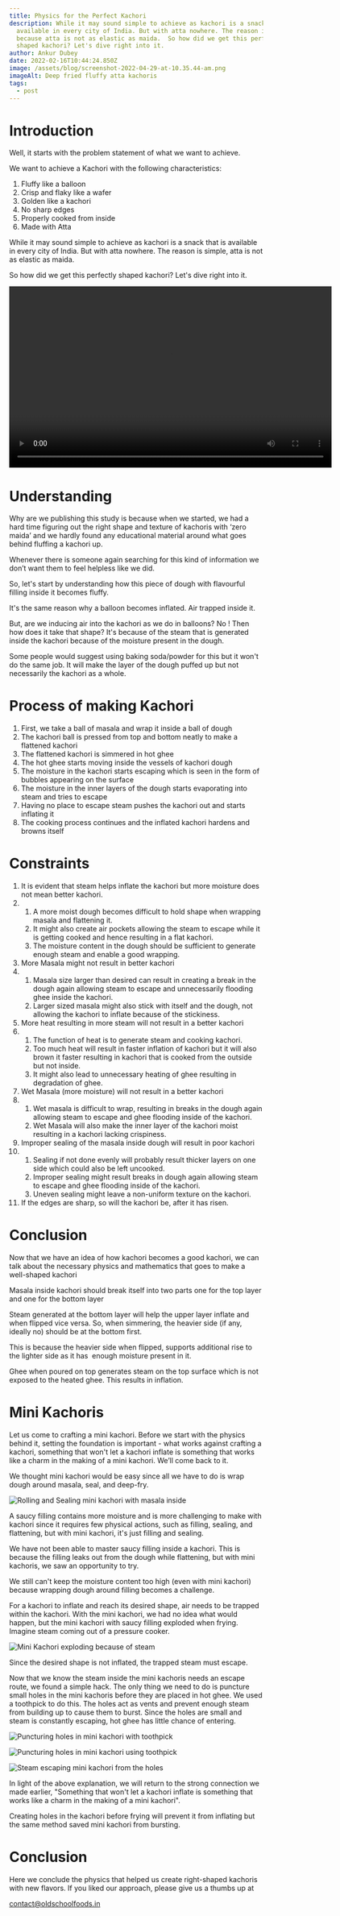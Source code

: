 ```yaml
---
title: Physics for the Perfect Kachori
description: While it may sound simple to achieve as kachori is a snack which is
  available in every city of India. But with atta nowhere. The reason is simple
  because atta is not as elastic as maida.  So how did we get this perfectly
  shaped kachori? Let's dive right into it.
author: Ankur Dubey
date: 2022-02-16T10:44:24.850Z
image: /assets/blog/screenshot-2022-04-29-at-10.35.44-am.png
imageAlt: Deep fried fluffy atta kachoris
tags:
  - post
---
```

<div>

# Introduction

Well, it starts with the problem statement of what we want to achieve. 

We want to achieve a Kachori with the following characteristics:

1. Fluffy like a balloon
2. Crisp and flaky like a wafer
3. Golden like a kachori
4. No sharp edges
5. Properly cooked from inside
6. Made with Atta

While it may sound simple to achieve as kachori is a snack that is available in every city of India. But with atta nowhere. The reason is simple, atta is not as elastic as maida.

So how did we get this perfectly shaped kachori? Let's dive right into it.

</div>

<div>
<video width="640" height="360" controls>
  <source src="https://oldschoolfoods.in/assets/blog/How-to-make-atta-kachori-lr.mp4" type="video/mp4">
 
  Your browser does not support the video tag.
</video>
</div>

<div>

# Understanding

Why are we publishing this study is because when we started, we had a hard time figuring out the right shape and texture of kachoris with ‘zero maida’ and we hardly found any educational material around what goes behind fluffing a kachori up.

Whenever there is someone again searching for this kind of information we don’t want them to feel helpless like we did.

So, let's start by understanding how this piece of dough with flavourful filling inside it becomes fluffy.

It's the same reason why a balloon becomes inflated. Air trapped inside it.

But, are we inducing air into the kachori as we do in balloons? No ! Then how does it take that shape? It's because of the steam that is generated inside the kachori because of the moisture present in the dough.

Some people would suggest using baking soda/powder for this but it won't do the same job. It will make the layer of the dough puffed up but not necessarily the kachori as a whole.

</div>

<div>

# Process of making Kachori

1. First, we take a ball of masala and wrap it inside a ball of dough
2. The kachori ball is pressed from top and bottom neatly to make a flattened kachori
3. The flattened kachori is simmered in hot ghee
4. The hot ghee starts moving inside the vessels of kachori dough
5. The moisture in the kachori starts escaping which is seen in the form of bubbles appearing on the surface
6. The moisture in the inner layers of the dough starts evaporating into steam and tries to escape
7. Having no place to escape steam pushes the kachori out and starts inflating it
8. The cooking process continues and the inflated kachori hardens and browns itself

</div>

<div>

# Constraints

1. It is evident that steam helps inflate the kachori but more moisture does not mean better kachori. 
2. 1. A more moist dough becomes difficult to hold shape when wrapping masala and flattening it.
   2. It might also create air pockets allowing the steam to escape while it is getting cooked and hence resulting in a flat kachori.
   3. The moisture content in the dough should be sufficient to generate enough steam and enable a good wrapping.
3. More Masala might not result in better kachori
4. 1. Masala size larger than desired can result in creating a break in the dough again allowing steam to escape and unnecessarily flooding ghee inside the kachori.
   2. Larger sized masala might also stick with itself and the dough, not allowing the kachori to inflate because of the stickiness.
5. More heat resulting in more steam will not result in a better kachori
6. 1. The function of heat is to generate steam and cooking kachori.
   2. Too much heat will result in faster inflation of kachori but it will also brown it faster resulting in kachori that is cooked from the outside but not inside.
   3. It might also lead to unnecessary heating of ghee resulting in degradation of ghee.
7. Wet Masala (more moisture) will not result in a better kachori
8. 1. Wet masala is difficult to wrap, resulting in breaks in the dough again allowing steam to escape and ghee flooding inside of the kachori.
   2. Wet Masala will also make the inner layer of the kachori moist resulting in a kachori lacking crispiness.
9. Improper sealing of the masala inside dough will result in poor kachori
10. 1. Sealing if not done evenly will probably result thicker layers on one side which could also be left uncooked.
    2. Improper sealing might result breaks in dough again allowing steam to escape and ghee flooding inside of the kachori.
    3. Uneven sealing might leave a non-uniform texture on the kachori.
11. If the edges are sharp, so will the kachori be, after it has risen.

</div>

<div>

# Conclusion

Now that we have an idea of how kachori becomes a good kachori, we can talk about the necessary physics and mathematics that goes to make a well-shaped kachori

Masala inside kachori should break itself into two parts one for the top layer and one for the bottom layer

Steam generated at the bottom layer will help the upper layer inflate and when flipped vice versa. So, when simmering, the heavier side (if any, ideally no) should be at the bottom first.

This is because the heavier side when flipped, supports additional rise to the lighter side as it has  enough moisture present in it.

Ghee when poured on top generates steam on the top surface which is not exposed to the heated ghee. This results in inflation.

</div>

<div>

# Mini Kachoris

Let us come to crafting a mini kachori. Before we start with the physics behind it, setting the foundation is important - what works against crafting a kachori, something that won't let a kachori inflate is something that works like a charm in the making of a mini kachori. We’ll come back to it.

We thought mini kachori would be easy since all we have to do is wrap dough around masala, seal, and deep-fry. 

</div>

<div>

![Rolling and Sealing mini kachori with masala inside](/assets/blog/mini-kachori-1.jpg "Rolling and Sealing mini kachori with masala inside")

</div>

<div>

A saucy filling contains more moisture and is more challenging to make with kachori since it requires few physical actions, such as filling, sealing, and flattening, but with mini kachori, it's just filling and sealing. 

We have not been able to master saucy filling inside a kachori. This is because the filling leaks out from the dough while flattening, but with mini kachoris, we saw an opportunity to try.

We still can't keep the moisture content too high (even with mini kachori) because wrapping dough around filling becomes a challenge.

For a kachori to inflate and reach its desired shape, air needs to be trapped within the kachori. With the mini kachori, we had no idea what would happen, but the mini kachori with saucy filling exploded when frying. Imagine steam coming out of a pressure cooker.

</div>

<div>

![Mini Kachori exploding because of steam](/assets/blog/mini-kachori-2-1-.jpg "Mini Kachori exploding because of steam")

</div>

<div>

Since the desired shape is not inflated, the trapped steam must escape. 

Now that we know the steam inside the mini kachoris needs an escape route, we found a simple hack. The only thing we need to do is puncture small holes in the mini kachoris before they are placed in hot ghee. We used a toothpick to do this. The holes act as vents and prevent enough steam from building up to cause them to burst. Since the holes are small and steam is constantly escaping, hot ghee has little chance of entering.

</div>

<div>

![Puncturing holes in mini kachori with toothpick](/assets/blog/mini-kachori-3.jpg "Puncturing holes in mini kachori with toothpick")

</div>

<div>

![Puncturing holes in mini kachori using toothpick](/assets/blog/mini-kachori-3-1-.jpg "Puncturing holes in mini kachori using toothpick")

</div>

<div>

![Steam escaping mini kachori from the holes](/assets/blog/mini-kachori-4.jpg "Steam escaping mini kachori from the holes")

</div>

<div>

In light of the above explanation, we will return to the strong connection we made earlier, "Something that won't let a kachori inflate is something that works like a charm in the making of a mini kachori".

Creating holes in the kachori before frying will prevent it from inflating but the same method saved mini kachori from bursting.

</div>

<div>

# Conclusion

Here we conclude the physics that helped us create right-shaped kachoris with new flavors. If you liked our approach, please give us a thumbs up at

[contact@oldschoolfoods.in](mailto:contact@oldschoolfoods.in)